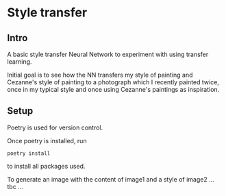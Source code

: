 # Style transfer
## Intro
A basic style transfer Neural Network to experiment with using transfer learning.

Initial goal is to see how the NN transfers my style of painting and Cezanne's style of painting to a photograph which I recently painted twice, once in my typical style and once using Cezanne's paintings as inspiration.

## Setup

Poetry is used for version control.

Once poetry is installed, run
```shell
poetry install
```
to install all packages used.

To generate an image with the content of image1 and a style of image2 ... tbc ...

